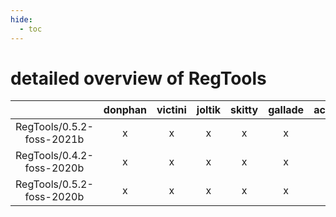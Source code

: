 ```yaml
---
hide:
  - toc
---
```


detailed overview of RegTools
=============================

| |donphan|victini|joltik|skitty|gallade|accelgor|swalot|doduo|
| :---: | :---: | :---: | :---: | :---: | :---: | :---: | :---: | :---: |
|RegTools/0.5.2-foss-2021b|x|x|x|x|x|x|x|x|
|RegTools/0.4.2-foss-2020b|x|x|x|x|x|-|x|x|
|RegTools/0.5.2-foss-2020b|x|x|x|x|x|-|x|x|
